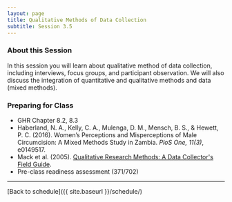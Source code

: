 ```yaml
---
layout: page
title: Qualitative Methods of Data Collection
subtitle: Session 3.5
---
```


### About this Session

In this session you will learn about qualitative method of data collection, including interviews, focus groups, and participant observation. We will also discuss the integration of quantitative and qualitative methods and data (mixed methods).

### Preparing for Class

* GHR Chapter 8.2, 8.3
* Haberland, N. A., Kelly, C. A., Mulenga, D. M., Mensch, B. S., & Hewett, P. C. (2016). Women’s Perceptions and Misperceptions of Male Circumcision: A Mixed Methods Study in Zambia. *PloS One, 11(3)*, e0149517.
* Mack et al. (2005). [Qualitative Research Methods: A Data Collector's Field Guide](https://www.fhi360.org/sites/default/files/media/documents/Qualitative%20Research%20Methods%20-%20A%20Data%20Collector's%20Field%20Guide.pdf).
* Pre-class readiness assessment (371/702)

* * *

[Back to schedule]({{ site.baseurl }}/schedule/)